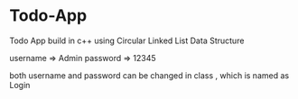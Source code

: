 # Todo-App
Todo App build in c++ using Circular Linked List Data Structure


username => Admin
password => 12345

both username and password can be changed in class , which is named as Login 
